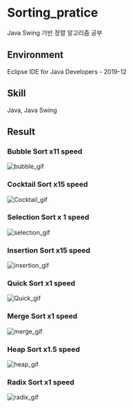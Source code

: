 # Sorting_pratice
Java Swing 기반 정렬 알고리즘 공부


## Environment
Eclipse IDE for Java Developers - 2019-12

## Skill
Java, Java Swing

## Result
### Bubble Sort x11 speed
![bubble_gif](https://user-images.githubusercontent.com/26684848/95300146-bdba3080-08b9-11eb-910c-a023660c2c8a.gif)

### Cocktail Sort x15 speed
![Cocktail_gif](https://user-images.githubusercontent.com/26684848/95297795-0374fa00-08b6-11eb-89ab-f0a0a8eef85e.gif)

### Selection Sort x 1 speed
![selection_gif](https://user-images.githubusercontent.com/26684848/95294841-f6094100-08b0-11eb-9e7b-4e1ce63afe53.gif)

### Insertion Sort x15 speed
![insertion_gif](https://user-images.githubusercontent.com/26684848/95294685-b04c7880-08b0-11eb-9743-4a0da5460bfc.gif)

### Quick Sort x1 speed
![Quick_gif](https://user-images.githubusercontent.com/26684848/95297644-c7419980-08b5-11eb-9994-5d6fe0569553.gif)

### Merge Sort x1 speed
![merge_gif](https://user-images.githubusercontent.com/26684848/95294650-a32f8980-08b0-11eb-8ae0-cab723ccaa72.gif)

### Heap Sort x1.5 speed
![heap_gif](https://user-images.githubusercontent.com/26684848/95294449-3f0cc580-08b0-11eb-833d-74a1b2fc4b61.gif)

### Radix Sort x1 speed
![radix_gif](https://user-images.githubusercontent.com/26684848/95294879-03263000-08b1-11eb-9681-8a9b6a21b735.gif)
